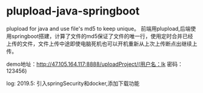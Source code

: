 # plupload-java-springboot
plupload for java and use file's md5 to keep unique。 前端用plupload,后端使用springboot搭建，计算了文件的md5保证了文件的唯一行，使用定时合并已经上传的文件，文件上传中途即使电脑死机也可以开机重新从上次上传断点出继续上传。

demo地址：http://47.105.164.117:8888/uploadProject/(用户名：lk 密码：123456)

log:
    2019.5: 引入springSecurity和docker,添加下载功能
            
